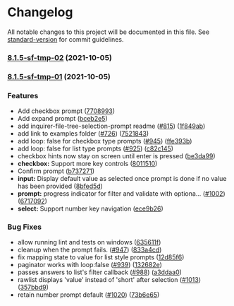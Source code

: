 # Changelog

All notable changes to this project will be documented in this file. See [standard-version](https://github.com/conventional-changelog/standard-version) for commit guidelines.

### [8.1.5-sf-tmp-02](https://github.com/salesforcecli/Inquirer.js/compare/v8.1.5-sf-tmp-01...v8.1.5-sf-tmp-02) (2021-10-05)

### [8.1.5-sf-tmp-01](https://github.com/salesforcecli/Inquirer.js/compare/v6.0.0...v8.1.5-sf-tmp-01) (2021-10-05)


### Features

* Add checkbox prompt ([7708993](https://github.com/salesforcecli/Inquirer.js/commit/7708993196a5bf10fc55e30f6adf90b12002a24d))
* Add expand prompt ([bceb2e5](https://github.com/salesforcecli/Inquirer.js/commit/bceb2e530b1f21aec3d346d631fc38d3c847e43f))
* add inquirer-file-tree-selection-prompt readme ([#815](https://github.com/salesforcecli/Inquirer.js/issues/815)) ([1f849ab](https://github.com/salesforcecli/Inquirer.js/commit/1f849abcf88690931e23ada062e0d19e9b83545b))
* add link to examples folder ([#726](https://github.com/salesforcecli/Inquirer.js/issues/726)) ([7521843](https://github.com/salesforcecli/Inquirer.js/commit/75218438045561323c9ef10ea1a820daa983e405))
* add loop: false for checkbox type prompts ([#945](https://github.com/salesforcecli/Inquirer.js/issues/945)) ([ffe393b](https://github.com/salesforcecli/Inquirer.js/commit/ffe393be56eba8320a4afd3a5d63a83ede178f3e))
* add loop: false for list type prompts ([#925](https://github.com/salesforcecli/Inquirer.js/issues/925)) ([c82c145](https://github.com/salesforcecli/Inquirer.js/commit/c82c14553bb8e9ee54df9ef916eae794b5e1b91a))
* checkbox hints now stay on screen until enter is pressed ([be3da99](https://github.com/salesforcecli/Inquirer.js/commit/be3da99d4b5f53b0bbbc2a462f8a2a8f02ce9511))
* **checkbox:** Support more key controls ([8011510](https://github.com/salesforcecli/Inquirer.js/commit/80115102cd709b137060715f6ec30be3c2ffc679))
* Confirm prompt ([b737271](https://github.com/salesforcecli/Inquirer.js/commit/b7372712e0dcbf3d53cfc1a82389947bd66df3ae))
* **input:** Display default value as selected once prompt is done if no value has been provided ([8bfed5d](https://github.com/salesforcecli/Inquirer.js/commit/8bfed5d9d073a6966d50821a470eabc697d66aa0))
* **prompt:** progress indicator for filter and validate with optiona… ([#1002](https://github.com/salesforcecli/Inquirer.js/issues/1002)) ([6717092](https://github.com/salesforcecli/Inquirer.js/commit/67170927437369909419a1f7fb8cc1739a390002))
* **select:** Support number key navigation ([ece9b26](https://github.com/salesforcecli/Inquirer.js/commit/ece9b262e6c9dee2cb12377ef856776f08caf012))


### Bug Fixes

* allow running lint and tests on windows ([635611f](https://github.com/salesforcecli/Inquirer.js/commit/635611f91440334a144f7f390e0d2ce938fdea7d))
* cleanup when the prompt fails. ([#947](https://github.com/salesforcecli/Inquirer.js/issues/947)) ([833a4cd](https://github.com/salesforcecli/Inquirer.js/commit/833a4cde10f190cbf3c79e8f5ad1200da31f0ce7))
* fix mapping state to value for list style prompts ([12d85f6](https://github.com/salesforcecli/Inquirer.js/commit/12d85f636bd509206c11de47c6b65c17607c93bb))
* paginator works with loop:false ([#939](https://github.com/salesforcecli/Inquirer.js/issues/939)) ([132682e](https://github.com/salesforcecli/Inquirer.js/commit/132682ecfb3972b0efc9b11a370e649a4a8b49c6))
* passes answers to list's filter callback ([#988](https://github.com/salesforcecli/Inquirer.js/issues/988)) ([a3ddaa0](https://github.com/salesforcecli/Inquirer.js/commit/a3ddaa0c8e8d415c19d9c521cb0bb002c4348301))
* rawlist displays 'value' instead of 'short' after selection ([#1013](https://github.com/salesforcecli/Inquirer.js/issues/1013)) ([357bbd9](https://github.com/salesforcecli/Inquirer.js/commit/357bbd93023d87ec691b780eb1aabac45d2961a4))
* retain number prompt default ([#1020](https://github.com/salesforcecli/Inquirer.js/issues/1020)) ([73b6e65](https://github.com/salesforcecli/Inquirer.js/commit/73b6e6581169147a62d7cba08f3ae90d26dd9014))
